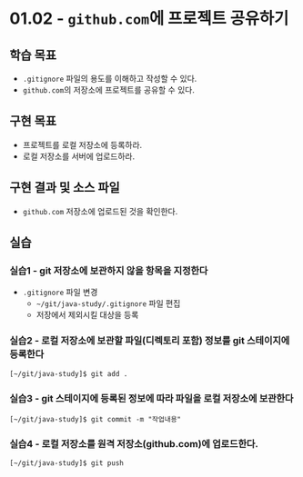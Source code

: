 # 01.02 - `github.com`에 프로젝트 공유하기

## 학습 목표

- `.gitignore` 파일의 용도를 이해하고 작성할 수 있다.
- `github.com`의 저장소에 프로젝트를 공유할 수 있다.

## 구현 목표

- 프로젝트를 로컬 저장소에 등록하라.
- 로컬 저장소를 서버에 업로드하라.
  
## 구현 결과 및 소스 파일

- `github.com` 저장소에 업로드된 것을 확인한다.

## 실습

### 실습1 - git 저장소에 보관하지 않을 항목을 지정한다

- `.gitignore` 파일 변경
  - `~/git/java-study/.gitignore` 파일 편집
  - 저장에서 제외시킬 대상을 등록

### 실습2 - 로컬 저장소에 보관할 파일(디렉토리 포함) 정보를 git 스테이지에 등록한다

```console
[~/git/java-study]$ git add .
```

### 실습3 - git 스테이지에 등록된 정보에 따라 파일을 로컬 저장소에 보관한다

```console
[~/git/java-study]$ git commit -m "작업내용"
```

### 실습4 - 로컬 저장소를 원격 저장소(github.com)에 업로드한다.

```console
[~/git/java-study]$ git push
```

